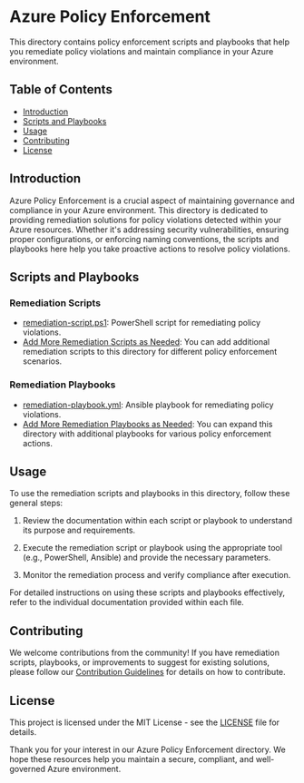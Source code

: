 # Azure Policy Enforcement

This directory contains policy enforcement scripts and playbooks that help you remediate policy violations and maintain compliance in your Azure environment.

## Table of Contents

- [Introduction](#introduction)
- [Scripts and Playbooks](#scripts-and-playbooks)
- [Usage](#usage)
- [Contributing](#contributing)
- [License](#license)

## Introduction

Azure Policy Enforcement is a crucial aspect of maintaining governance and compliance in your Azure environment. This directory is dedicated to providing remediation solutions for policy violations detected within your Azure resources. Whether it's addressing security vulnerabilities, ensuring proper configurations, or enforcing naming conventions, the scripts and playbooks here help you take proactive actions to resolve policy violations.

## Scripts and Playbooks

### Remediation Scripts

- [remediation-script.ps1](./remediation/remediation-script.ps1): PowerShell script for remediating policy violations.
- [Add More Remediation Scripts as Needed](./remediation): You can add additional remediation scripts to this directory for different policy enforcement scenarios.

### Remediation Playbooks

- [remediation-playbook.yml](./remediation/remediation-playbook.yml): Ansible playbook for remediating policy violations.
- [Add More Remediation Playbooks as Needed](./remediation): You can expand this directory with additional playbooks for various policy enforcement actions.

## Usage

To use the remediation scripts and playbooks in this directory, follow these general steps:

1. Review the documentation within each script or playbook to understand its purpose and requirements.

2. Execute the remediation script or playbook using the appropriate tool (e.g., PowerShell, Ansible) and provide the necessary parameters.

3. Monitor the remediation process and verify compliance after execution.

For detailed instructions on using these scripts and playbooks effectively, refer to the individual documentation provided within each file.

## Contributing

We welcome contributions from the community! If you have remediation scripts, playbooks, or improvements to suggest for existing solutions, please follow our [Contribution Guidelines](../CONTRIBUTING.md) for details on how to contribute.

## License

This project is licensed under the MIT License - see the [LICENSE](../LICENSE) file for details.

Thank you for your interest in our Azure Policy Enforcement directory. We hope these resources help you maintain a secure, compliant, and well-governed Azure environment.

